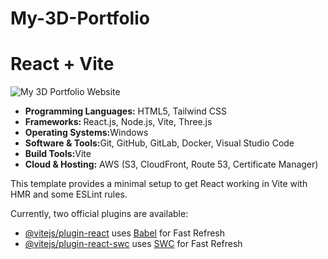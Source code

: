 # My-3D-Portfolio
# React + Vite

![My 3D Portfolio Website](https://i.imgur.com/29RkVI4.png)


<ul>
    <li>
        <b>Programming Languages:</b> HTML5, Tailwind CSS
    </li>
    <li>
        <b>Frameworks: </b> React.js, Node.js, Vite, Three.js
    </li>
    <li>
        <b>Operating Systems:</b>Windows
    </li>
    <li>
        <b>Software & Tools:</b>Git, GitHub, GitLab, Docker, Visual Studio Code
    </li>
    <li>
        <b>Build Tools:</b>Vite
    </li>
    <li>
        <b>Cloud & Hosting:</b> AWS (S3, CloudFront, Route 53, Certificate Manager)
    </li>
</ul>

This template provides a minimal setup to get React working in Vite with HMR and some ESLint rules.

Currently, two official plugins are available:

- [@vitejs/plugin-react](https://github.com/vitejs/vite-plugin-react/blob/main/packages/plugin-react/README.md) uses [Babel](https://babeljs.io/) for Fast Refresh
- [@vitejs/plugin-react-swc](https://github.com/vitejs/vite-plugin-react-swc) uses [SWC](https://swc.rs/) for Fast Refresh
